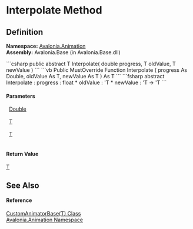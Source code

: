 # Interpolate Method




## Definition
**Namespace:** <a href="N_Avalonia_Animation">Avalonia.Animation</a>  
**Assembly:** Avalonia.Base (in Avalonia.Base.dll)

<Tabs groupId="api-code-preview">
<TabItem value="csharp" label="C#">
```csharp
public abstract T Interpolate(
	double progress,
	T oldValue,
	T newValue
)
```
</TabItem>
<TabItem value="vb" label="VB">
```vb
Public MustOverride Function Interpolate ( 
	progress As Double,
	oldValue As T,
	newValue As T
) As T
```
</TabItem>
<TabItem value="fsharp" label="F#">
```fsharp
abstract Interpolate : 
        progress : float * 
        oldValue : 'T * 
        newValue : 'T -> 'T 
```
</TabItem>
</Tabs>



#### Parameters
<dl><dt>  <a href="https://learn.microsoft.com/dotnet/api/system.double" target="_blank" rel="noopener noreferrer">Double</a></dt><dd> </dd><dt>  <a href="T_Avalonia_Animation_CustomAnimatorBase_1">T</a></dt><dd> </dd><dt>  <a href="T_Avalonia_Animation_CustomAnimatorBase_1">T</a></dt><dd> </dd></dl>

#### Return Value
<a href="T_Avalonia_Animation_CustomAnimatorBase_1">T</a>

## See Also


#### Reference
<a href="T_Avalonia_Animation_CustomAnimatorBase_1">CustomAnimatorBase(T) Class</a>  
<a href="N_Avalonia_Animation">Avalonia.Animation Namespace</a>  

